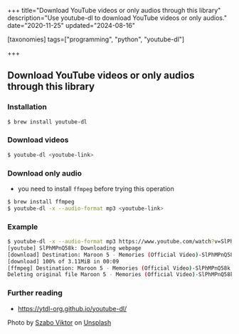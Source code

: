 +++
title="Download YouTube videos or only audios through this library"
description="Use youtube-dl to download YouTube videos or only audios."
date="2020-11-25"
updated="2024-08-16"

[taxonomies]
tags=["programming", "python", "youtube-dl"]

+++

## Download YouTube videos or only audios through this library

### Installation

```bash
$ brew install youtube-dl
```

### Download videos

```bash
$ youtube-dl <youtube-link>

```

### Download only audio

- you need to install `ffmpeg` before trying this operation

```bash
$ brew install ffmpeg
$ youtube-dl -x --audio-format mp3 <youtube-link>
```

### Example

```bash
$ youtube-dl -x --audio-format mp3 https://www.youtube.com/watch?v=SlPhMPnQ58k
[youtube] SlPhMPnQ58k: Downloading webpage
[download] Destination: Maroon 5 - Memories (Official Video)-SlPhMPnQ58k.webm
[download] 100% of 3.11MiB in 00:09
[ffmpeg] Destination: Maroon 5 - Memories (Official Video)-SlPhMPnQ58k.mp3
Deleting original file Maroon 5 - Memories (Official Video)-SlPhMPnQ58k.webm (pass -k to keep)
```

### Further reading

- https://ytdl-org.github.io/youtube-dl/

<span>Photo by <a href="https://unsplash.com/@vmxhu?utm_source=unsplash&amp;utm_medium=referral&amp;utm_content=creditCopyText">Szabo Viktor</a> on <a href="https://unsplash.com/s/photos/youtube?utm_source=unsplash&amp;utm_medium=referral&amp;utm_content=creditCopyText">Unsplash</a></span>
